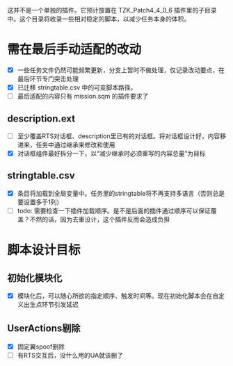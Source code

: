 这并不是一个单独的插件。它预计放置在 TZK_Patch4_4_0_6 插件里的子目录中。这个目录将收录一些相对稳定的脚本，以减少任务本身的体积。
# 需在最后手动适配的改动
- [x] 一些任务文件仍然可能频繁更新，分支上暂时不做处理，仅记录改动要点，在最后环节专门突击处理  
- [x] 已迁移 stringtable.csv 中的可变脚本路径。  
- [ ] 最后适配的内容只有 mission.sqm 的插件要求了  
## description.ext
- [ ] 至少覆盖RTS对话框、description里已有的对话框。将对话框设计好，内容移进来，任务中通过继承来修改和使用  
- [x] 对话框组件最好拆分一下，以“减少继承时必须重写的内容总量”为目标  
## stringtable.csv
- [x] 条目将加载到全局变量中。任务里的stringtable将不再支持多语言（否则总是要设置多于1列）  
- [ ] todo: 需要检查一下插件加载顺序。是不是后面的插件通过顺序可以保证覆盖？不然的话，因为去重设计，这个插件反而会造成负担  
# 脚本设计目标
## 初始化模块化
- [x] 模块化后，可以随心所欲的指定顺序、触发时间等。现在初始化脚本会在自定义出生点环节引发延迟  
## UserActions剔除
- [x] 固定翼spoof删除  
- [ ] 有RTS交互后，没什么用的UA就该删了  